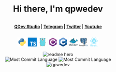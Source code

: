 <div align="center" style="display:grid;place-items:center;">
    <h1>Hi there, I'm qpwedev</h1>
    <p>
        <b>
            <a href="https://t.me/qdevstudio">QDev Studio</a> |
            <a href="https://t.me/qpwedev">Telegram</a> |
            <a href="https://twitter.com/qpwedev">Twitter</a> |
            <a href="https://www.youtube.com/channel/UC7L4-q-vON2bkrLU1z4rsKw">Youtube</a>
        </b>
    </p>
    <p>
        <a href="https://github.com/qpwedev" target="_blank" rel="noreferrer"><img
                src="https://raw.githubusercontent.com/devicons/devicon/master/icons/python/python-original.svg"
                alt="python" width="30" height="30" /></a>
        <a href="https://github.com/qpwedev" target="_blank" rel="noreferrer"><img
                src="https://raw.githubusercontent.com/devicons/devicon/master/icons/typescript/typescript-original.svg"
                alt="typescript" width="30" height="30" /></a>
        <a href="https://github.com/qpwedev" target="_blank" rel="noreferrer"><img
                src="https://raw.githubusercontent.com/devicons/devicon/master/icons/go/go-original.svg" alt="go"
                width="30" height="30" /></a>
        <a href="https://github.com/qpwedev" target="_blank" rel="noreferrer"><img
                src="https://raw.githubusercontent.com/devicons/devicon/master/icons/csharp/csharp-original.svg"
                alt="csharp" width="30" height="30" /></a>
        <a href="https://github.com/qpwedev" target="_blank" rel="noreferrer"><img
                src="https://raw.githubusercontent.com/devicons/devicon/master/icons/cplusplus/cplusplus-original.svg"
                alt="cplusplus" width="30" height="30" /></a>
        <a href="https://github.com/qpwedev" target="_blank" rel="noreferrer"><img
                src="https://raw.githubusercontent.com/devicons/devicon/master/icons/docker/docker-original-wordmark.svg"
                alt="docker" width="30" height="30" /></a>
        <a href="https://github.com/qpwedev" target="_blank" rel="noreferrer"><img
                src="https://raw.githubusercontent.com/devicons/devicon/master/icons/postgresql/postgresql-original-wordmark.svg"
                alt="postgresql" width="30" height="30" /></a>
        <a href="https://github.com/qpwedev" target="_blank" rel="noreferrer"><img
                src="https://raw.githubusercontent.com/devicons/devicon/master/icons/react/react-original-wordmark.svg"
                alt="react" width="30" height="30" /></a>
    </p>
</div>

<div align="center">
    <img src="https://telegra.ph/file/eba4552141ecf0a4dffc5.jpg" alt="readme hero" />
</div>


<div align="center">
    <img src="http://github-profile-summary-cards.vercel.app/api/cards/most-commit-language?username=qpwedev&theme=github_dark"
        alt="Most Commit Language" style="max-width: 100%; height: auto;" />
    <img src="http://github-profile-summary-cards.vercel.app/api/cards/stats?username=qpwedev&theme=github_dark"
        alt="Most Commit Language" style="max-width: 100%; height: auto;" />



</div>

<div align="center">
    <img src="https://komarev.com/ghpvc/?username=qpwedev&label=Profile%20views&color=0e75b6&style=flat"
        alt="qpwedev" />
</div>
